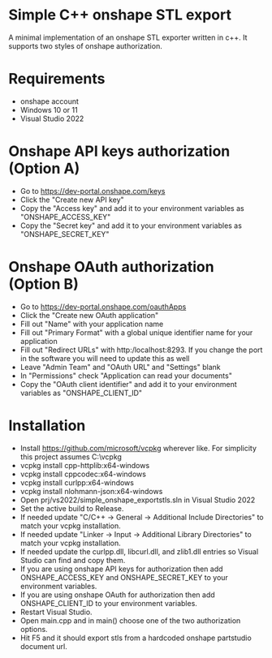 
# Simple C++ onshape STL export

A minimal implementation of an onshape STL exporter written in c++. It supports two styles of onshape authorization.

# Requirements
* onshape account
* Windows 10 or 11
* Visual Studio 2022

# Onshape API keys authorization (Option A)
* Go to https://dev-portal.onshape.com/keys
* Click the "Create new API key"
* Copy the "Access key" and add it to your environment variables as "ONSHAPE_ACCESS_KEY"
* Copy the "Secret key" and add it to your environment variables as "ONSHAPE_SECRET_KEY"

# Onshape OAuth authorization (Option B)
* Go to https://dev-portal.onshape.com/oauthApps
* Click the "Create new OAuth application"
* Fill out "Name" with your application name
* Fill out "Primary Format" with a global unique identifier name for your application
* Fill out "Redirect URLs" with http:/localhost:8293. If you change the port in the software you will need to update this as well
* Leave "Admin Team" and "OAuth URL" and "Settings" blank
* In "Permissions" check "Application can read your documents"
* Copy the "OAuth client identifier" and add it to your environment variables as "ONSHAPE_CLIENT_ID"

# Installation

* Install https://github.com/microsoft/vcpkg wherever like. For simplicity this project assumes C:\vcpkg
* vcpkg install cpp-httplib:x64-windows
* vcpkg install cppcodec:x64-windows
* vcpkg install curlpp:x64-windows
* vcpkg install nlohmann-json:x64-windows
* Open prj/vs2022/simple_onshape_exportstls.sln in Visual Studio 2022
* Set the active build to Release.
* If needed update "C/C++ -> General -> Additional Include Directories" to match your vcpkg installation.
* If needed update "Linker -> Input -> Additional Library Directories" to match your vcpkg installation.
* If needed update the curlpp.dll, libcurl.dll, and zlib1.dll entries so Visual Studio can find and copy them.
* If you are using onshape API keys for authorization then add ONSHAPE_ACCESS_KEY and ONSHAPE_SECRET_KEY to your environment variables.
* If you are using onshape OAuth for authorization then add ONSHAPE_CLIENT_ID to your environment variables.
* Restart Visual Studio.
* Open main.cpp and in main() choose one of the two authorization options.
* Hit F5 and it should export stls from a hardcoded onshape partstudio document url.
